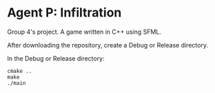 # Agent P: Infiltration

Group 4's project.
A game written in C++ using SFML.

After downloading the repository, create a Debug or Release directory.

In the Debug or Release directory:
```
cmake ..
make
./main
```
